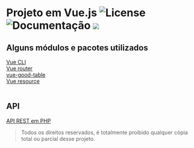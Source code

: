 # Projeto em Vue.js  ![License](https://img.shields.io/badge/license-MIT-green) ![Documentação](https://img.shields.io/badge/docs-desenvolvimento-yellow) ![](https://img.shields.io/badge/projeto-desenvolvimento-red)

## Alguns módulos e pacotes utilizados

[Vue CLI](https://vuejs.org/)<br>
[Vue router](https://router.vuejs.org/)<br>
[vue-good-table](https://xaksis.github.io/vue-good-table/)<br>
[Vue resource](https://github.com/pagekit/vue-resource) <br><br>

## API
[API REST em PHP](https://github.com/Allan96/API-PHP)



> Todos os direitos reservados, é totalmente proibido qualquer cópia total ou parcial desse projeto.
